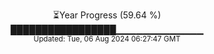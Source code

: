 <p align="center">
⏳Year Progress (59.64 %) <br>
█████████████████▁▁▁▁▁▁▁▁▁▁▁▁▁ <br>
<sub>Updated: Tue, 06 Aug 2024 06:27:47 GMT</sub>
</p>

